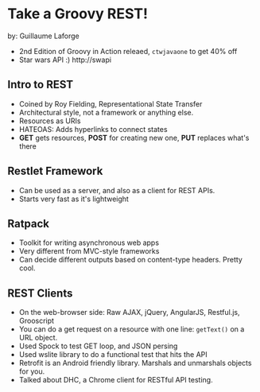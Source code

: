 # Take a Groovy REST!

by: Guillaume Laforge

* 2nd Edition of Groovy in Action releaed, `ctwjavaone` to get 40% off
* Star wars API :) http://swapi

## Intro to REST

* Coined by Roy Fielding, Representational State Transfer
* Architectural style, not a framework or anything else.
* Resources as URIs
* HATEOAS: Adds hyperlinks to connect states
* **GET** gets resources, **POST** for creating new one, **PUT** replaces what's there

## Restlet Framework

* Can be used as a server, and also as a client for REST APIs.
* Starts very fast as it's lightweight

## Ratpack

* Toolkit for writing asynchronous web apps
* Very different from MVC-style frameworks
* Can decide different outputs based on content-type headers. Pretty cool.

## REST Clients

* On the web-browser side: Raw AJAX, jQuery, AngularJS, Restful.js, Grooscript
* You can do a get request on a resource with one line: `getText()` on a URL object.
* Used Spock to test GET loop, and JSON persing
* Used wslite library to do a functional test that hits the API
* Retrofit is an Android friendly library. Marshals and unmarshals objects for you.
* Talked about DHC, a Chrome client for RESTful API testing.
 

